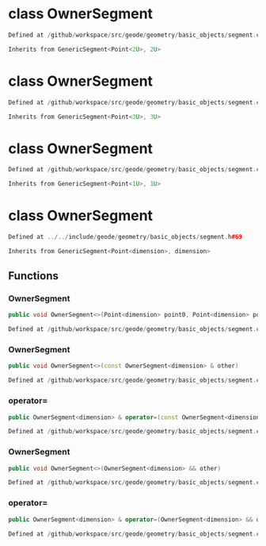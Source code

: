 # class OwnerSegment

```cpp
Defined at /github/workspace/src/geode/geometry/basic_objects/segment.cpp#196
```

```cpp
Inherits from GenericSegment<Point<2U>, 2U>
```



# class OwnerSegment

```cpp
Defined at /github/workspace/src/geode/geometry/basic_objects/segment.cpp#197
```

```cpp
Inherits from GenericSegment<Point<3U>, 3U>
```



# class OwnerSegment

```cpp
Defined at /github/workspace/src/geode/geometry/basic_objects/segment.cpp#195
```

```cpp
Inherits from GenericSegment<Point<1U>, 1U>
```



# class OwnerSegment

```cpp
Defined at ../../include/geode/geometry/basic_objects/segment.h#69
```

```cpp
Inherits from GenericSegment<Point<dimension>, dimension>
```



## Functions

### OwnerSegment

```cpp
public void OwnerSegment<>(Point<dimension> point0, Point<dimension> point1)
```

```cpp
Defined at /github/workspace/src/geode/geometry/basic_objects/segment.cpp#119
```

### OwnerSegment

```cpp
public void OwnerSegment<>(const OwnerSegment<dimension> & other)
```

```cpp
Defined at /github/workspace/src/geode/geometry/basic_objects/segment.cpp#125
```

### operator=

```cpp
public OwnerSegment<dimension> & operator=(const OwnerSegment<dimension> & other)
```

```cpp
Defined at /github/workspace/src/geode/geometry/basic_objects/segment.cpp#131
```

### OwnerSegment

```cpp
public void OwnerSegment<>(OwnerSegment<dimension> && other)
```

```cpp
Defined at /github/workspace/src/geode/geometry/basic_objects/segment.cpp#138
```

### operator=

```cpp
public OwnerSegment<dimension> & operator=(OwnerSegment<dimension> && other)
```

```cpp
Defined at /github/workspace/src/geode/geometry/basic_objects/segment.cpp#144
```



